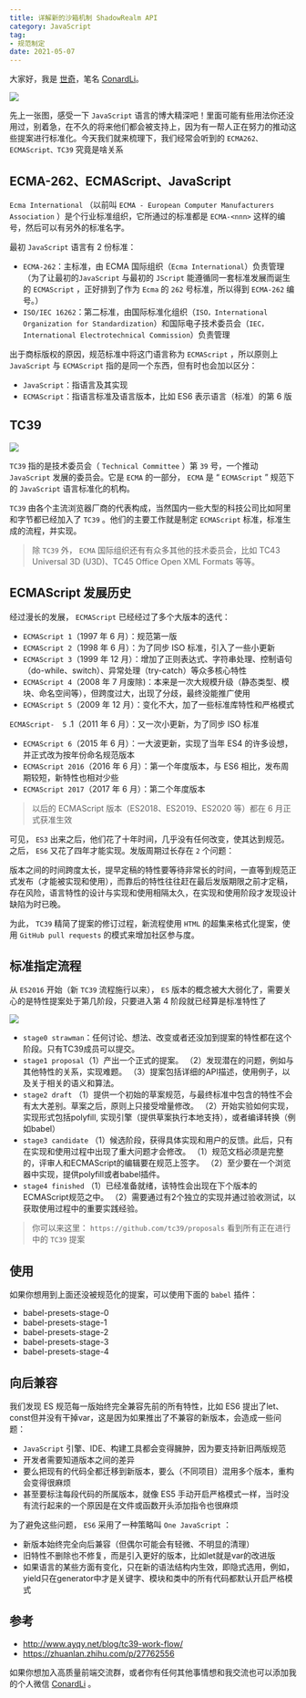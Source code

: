 ```yaml
---
title: 详解新的沙箱机制 ShadowRealm API
category: JavaScript
tag: 
- 规范制定
date: 2021-05-07
---
```


大家好，我是 [世奇](https://mp.weixin.qq.com/s?__biz=Mzk0MDMwMzQyOA==&mid=2247493407&idx=1&sn=41b8782a3bdc75b211206b06e1929a58&chksm=c2e11234f5969b22a0d7fd50ec32be9df13e2caeef186b30b5d653836b0725def8ccd58a56cf#rd)，笔名 [ConardLi](https://mp.weixin.qq.com/s?__biz=Mzk0MDMwMzQyOA==&mid=2247493407&idx=1&sn=41b8782a3bdc75b211206b06e1929a58&chksm=c2e11234f5969b22a0d7fd50ec32be9df13e2caeef186b30b5d653836b0725def8ccd58a56cf#rd)。

![](https://p3-juejin.byteimg.com/tos-cn-i-k3u1fbpfcp/eeafacaaf6d743e296f4b180f81c2ae3~tplv-k3u1fbpfcp-zoom-1.image)

先上一张图，感受一下 `JavaScript` 语言的博大精深吧！里面可能有些用法你还没用过，别着急，在不久的将来他们都会被支持上，因为有一帮人正在努力的推动这些提案进行标准化。今天我们就来梳理下，我们经常会听到的 `ECMA262、ECMAScript、TC39` 究竟是啥关系

## ECMA-262、ECMAScript、JavaScript

`Ecma International` （以前叫 `ECMA - European Computer Manufacturers Association` ）是个行业标准组织，它所通过的标准都是 `ECMA-<nnn>` 这样的编号，然后可以有另外的标准名字。

最初 `JavaScript` 语言有 2 份标准：

* `ECMA-262`：主标准，由 ECMA 国际组织（`Ecma International`）负责管理（为了让最初的`JavaScript` 与最初的 `JScript` 能遵循同一套标准发展而诞生的 `ECMAScript` ，正好排到了作为 `Ecma` 的 `262` 号标准，所以得到 `ECMA-262` 编号。）
* `ISO/IEC 16262`：第二标准，由国际标准化组织（`ISO，International Organization for Standardization`）和国际电子技术委员会（`IEC，International Electrotechnical Commission`）负责管理

出于商标版权的原因，规范标准中将这门语言称为 `ECMAScript` ，所以原则上 `JavaScript` 与 `ECMAScript` 指的是同一个东西，但有时也会加以区分：

* `JavaScript`：指语言及其实现
* `ECMAScript`：指语言标准及语言版本，比如 ES6 表示语言（标准）的第 6 版

## TC39

![](https://p3-juejin.byteimg.com/tos-cn-i-k3u1fbpfcp/d5956300b08242e28c70583dfa375c47~tplv-k3u1fbpfcp-zoom-1.image)

`TC39` 指的是技术委员会（ `Technical Committee` ）第 `39` 号，一个推动 `JavaScript` 发展的委员会。它是 `ECMA` 的一部分， `ECMA` 是 “ `ECMAScript` ” 规范下的 `JavaScript` 语言标准化的机构。

`TC39` 由各个主流浏览器厂商的代表构成，当然国内一些大型的科技公司比如阿里和字节都已经加入了 `TC39` 。他们的主要工作就是制定 `ECMAScript` 标准，标准生成的流程，并实现。

> 除 `TC39` 外， `ECMA` 国际组织还有有众多其他的技术委员会，比如 TC43 Universal 3D (U3D)、TC45 Office Open XML Formats 等等。

## ECMAScript 发展历史

经过漫长的发展， `ECMAScript` 已经经过了多个大版本的迭代：

* `ECMAScript 1`（1997 年 6 月）：规范第一版
* `ECMAScript 2`（1998 年 6 月）：为了同步 ISO 标准，引入了一些小更新
* `ECMAScript 3`（1999 年 12 月）：增加了正则表达式、字符串处理、控制语句（do-while、switch）、异常处理（try-catch）等众多核心特性
* `ECMAScript 4`（2008 年 7 月废除)：本来是一次大规模升级（静态类型、模块、命名空间等），但跨度过大，出现了分歧，最终没能推广使用
* `ECMAScript 5`（2009 年 12 月）：变化不大，加了一些标准库特性和严格模式

`ECMAScript-  5` .1（2011 年 6 月）：又一次小更新，为了同步 ISO 标准

* `ECMAScript 6`（2015 年 6 月）：一大波更新，实现了当年 ES4 的许多设想，并正式改为按年份命名规范版本
* `ECMAScript 2016`（2016 年 6 月）：第一个年度版本，与 ES6 相比，发布周期较短，新特性也相对少些
* `ECMAScript 2017`（2017 年 6 月）：第二个年度版本

> 以后的 ECMAScript 版本（ES2018、ES2019、ES2020 等）都在 6 月正式获准生效

可见， `ES3` 出来之后，他们花了十年时间，几乎没有任何改变，使其达到规范。之后， `ES6` 又花了四年才能实现。发版周期过长存在 `2` 个问题：

版本之间的时间跨度太长，提早定稿的特性要等待非常长的时间，一直等到规范正式发布（才能被实现和使用），而靠后的特性往往赶在最后发版期限之前才定稿，存在风险，语言特性的设计与实现和使用相隔太久，在实现和使用阶段才发现设计缺陷为时已晚。

为此， `TC39` 精简了提案的修订过程，新流程使用 `HTML` 的超集来格式化提案，使用 `GitHub pull requests` 的模式来增加社区参与度。

## 标准指定流程

从 `ES2016` 开始（新 `TC39` 流程施行以来）， `ES` 版本的概念被大大弱化了，需要关心的是特性提案处于第几阶段，只要进入第 4 阶段就已经算是标准特性了

![](https://p3-juejin.byteimg.com/tos-cn-i-k3u1fbpfcp/f40e3c2535d84c8fba0505ee785c6926~tplv-k3u1fbpfcp-zoom-1.image)

* `stage0 strawman`：任何讨论、想法、改变或者还没加到提案的特性都在这个阶段。只有TC39成员可以提交。
* `stage1 proposal`（1）产出一个正式的提案。 （2）发现潜在的问题，例如与其他特性的关系，实现难题。 （3）提案包括详细的API描述，使用例子，以及关于相关的语义和算法。
* `stage2 draft` （1）提供一个初始的草案规范，与最终标准中包含的特性不会有太大差别。草案之后，原则上只接受增量修改。 （2）开始实验如何实现，实现形式包括polyfill, 实现引擎（提供草案执行本地支持），或者编译转换（例如babel）
* `stage3 candidate` （1）候选阶段，获得具体实现和用户的反馈。此后，只有在实现和使用过程中出现了重大问题才会修改。 （1）规范文档必须是完整的，评审人和ECMAScript的编辑要在规范上签字。 （2）至少要在一个浏览器中实现，提供polyfill或者babel插件。
* `stage4 finished` （1）已经准备就绪，该特性会出现在下个版本的ECMAScript规范之中。 （2）需要通过有2个独立的实现并通过验收测试，以获取使用过程中的重要实践经验。

> 你可以来这里： `https://github.com/tc39/proposals` 看到所有正在进行中的 `TC39` 提案

## 使用

如果你想用到上面还没被规范化的提案，可以使用下面的 `babel` 插件：

* babel-presets-stage-0 
* babel-presets-stage-1 
* babel-presets-stage-2 
* babel-presets-stage-3 
* babel-presets-stage-4

## 向后兼容

我们发现 ES 规范每一版始终完全兼容先前的所有特性，比如 ES6 提出了let、const但并没有干掉var，这是因为如果推出了不兼容的新版本，会造成一些问题：

* `JavaScript` 引擎、IDE、构建工具都会变得臃肿，因为要支持新旧两版规范
* 开发者需要知道版本之间的差异
* 要么把现有的代码全都迁移到新版本，要么（不同项目）混用多个版本，重构会变得很麻烦
* 甚至要标注每段代码的所属版本，就像 ES5 手动开启严格模式一样，当时没有流行起来的一个原因是在文件或函数开头添加指令也很麻烦

为了避免这些问题， `ES6` 采用了一种策略叫 `One JavaScript` ：

* 新版本始终完全向后兼容（但偶尔可能会有轻微、不明显的清理）
* 旧特性不删除也不修复，而是引入更好的版本，比如let就是var的改进版
* 如果语言的某些方面有变化，只在新的语法结构内生效，即隐式选用，例如，yield只在generator中才是关键字、模块和类中的所有代码都默认开启严格模式

## 参考

* http://www.ayqy.net/blog/tc39-work-flow/
* https://zhuanlan.zhihu.com/p/27762556


如果你想加入高质量前端交流群，或者你有任何其他事情想和我交流也可以添加我的个人微信 [ConardLi](https://mp.weixin.qq.com/s?__biz=Mzk0MDMwMzQyOA==&mid=2247493407&idx=1&sn=41b8782a3bdc75b211206b06e1929a58&chksm=c2e11234f5969b22a0d7fd50ec32be9df13e2caeef186b30b5d653836b0725def8ccd58a56cf#rd) 。
